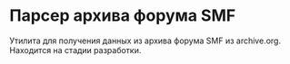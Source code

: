# Парсер архива форума SMF

Утилита для получения данных из архива форума SMF из archive.org. Находится на стадии разработки.